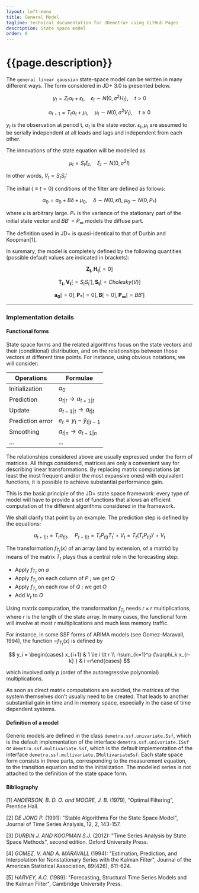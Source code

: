 ```yaml
---
layout: left-menu
title: General Model
tagline: technical documentation for JDemetra+ using GitHub Pages
description: State space model
order: 0
---
```


# {{page.description}}

The `general linear gaussian` state-space model can be written in many different ways. The form considered in JD+ 3.0 is presented below.

$$ y_t = Z_t \alpha_t + \epsilon_t,\quad \epsilon_t \sim N\left(0, \sigma^2 H_t\right),\quad t \gt 0 $$

$$ \alpha_{t+1} = T_t \alpha_t + \mu_t, \quad \mu_t \sim N \left(0, \sigma^2 V_t \right),\quad t \ge 0 $$

$y_t$  is the observation at period t, $\alpha_t$  is the state vector.
$\epsilon_t, \mu_t$ are assumed to be serially independent at all leads and lags and independent from each other.  

The innovations of the state equation will be modelled as

$$ \mu_t = S_t \xi_t, \quad \xi_t \sim N\left( 0, \sigma^2 I\right) $$

In other words, $V_t=S_t S_t'$

The initial ($\equiv t=0$) conditions of the filter are defined as follows:

$$ \alpha_{0} = a_{0} + B\delta + \mu_{0}, \quad \delta \sim N\left(0, \kappa I \right),\: \mu_{0} \sim N\left(0, P_*\right)$$

where  $\kappa$ is arbitrary large. $P_*$ is the variance of the stationary part of the initial state vector and $BB'=P_\infty$
models the diffuse part. 

The definition used in JD+ is quasi-identical to that of Durbin and Koopman[1].

In summary, the model is completely defined by the following quantities (possible default values are indicated in brackets):

$$ \mathbf{Z_t}, \mathbf{H_t} [=0] $$

$$ \mathbf{T_t}, \mathbf{V_t} [=S_t S_t'], \mathbf{S_t} [=Cholesky(V)] $$ 

$$ \mathbf{a_{0}}[=0], \mathbf{P_*} [=0], \mathbf{B} [=0], \mathbf{P_\infty} [=BB'] $$


 
<hr>

### Implementation details

#### Functional forms

State space forms and the related algorithms focus on the state vectors and their (conditional) distribution, and on the relationships between those vectors at different time points. For instance, using obvious notations, we will consider:

| Operations | Formulae |
|--|--|
| Initialization | $a_0$ |
| Prediction | $a_{t \vert t}\rightarrow a_{t+1 \vert t}$ |
| Update | $a_{t-1 \vert t}\rightarrow a_{t \vert t}$ |
| Prediction error | $e_t=y_t- \hat y_{t \vert t-1}$ |
| Smoothing | $a_{t \vert n} \rightarrow a_{t-1\vert n}$ |
| … | ... |

The relationships considered above are usually expressed under the form of matrices.  All things considered, matrices are only a convenient way for describing linear transformations. By replacing matrix computations (at least the most frequent and/or the most expansive ones) with equivalent functions, it is possible to achieve substantial performance gain. 

This is the basic principle of the JD+ state space framework: every type of model will have to provide a set of functions that allows an efficient computation of the different algorithms considered in the framework.

We shall clarify that point by an example. The prediction step is defined by the equations:

$$ a_{t+1 \vert t}=T_t a_{t \vert t}, \quad P_{t+1 \vert t}=T_t P_{t \vert t} T_t'+V_t=T_t \left(T_t P_{t \vert t} \right)'+V_t $$

 The transformation $f_{T_t} (x)$ of an array (and by extension, of a matrix) by means of the matrix $T_t$ plays thus a central role in the forecasting step:

*  Apply $f_{T_t}$ on $a$
*  Apply $f_{T_t}$ on each column of $P$ ; we get $Q$
* Apply $f_{T_t}$ on each row of $Q$ ; we get $O$
* Add $V_t$ to $O$

Using matrix computation, the transformation $f_{T_t}$ needs $r \times r$ multiplications, where $r$  is the length of the state array. In many cases, the functional form will involve at most $r$ multiplications and much less memory traffic.

For instance, in some SSF forms of ARIMA models (see Gomez-Maravall, 1994), the function =$f_{T_t}(x)$ is defined by

$$ y_i = \begin{cases} x_{i+1} & 1 \le i \lt r  \\ -\sum_{k=1}^p {\varphi_k x_{r-k} } & i =r\end{cases} $$
 
which involved only $p$  (order of the autoregressive polynomial) multiplications.

As soon as direct matrix computations are avoided, the matrices of the system themselves don’t usually need to be created. That leads to another substantial gain in time and in memory space, especially in the case of time dependent systems.

#### Definition of a model

Generic models are defined in the class 
`demetra.ssf.univariate.Ssf`, which is the default implementation of the interface `demetra.ssf.univariate.ISsf` or `demetra.ssf.multivariate.Ssf`, which is the default implementation of the interface `demetra.ssf.multivariate.IMultivariateSsf`. Each state space form consists in three parts, corresponding to the measurement equation, to the transition equation and to the initialization. The modelled series is not attached to the definition of the state space form.

#### Bibliography

[1] _ANDERSON, B. D. O. and MOORE, J. B._ (1979), “Optimal Filtering”, Prentice Hall.

[2] _DE JONG P._ (1991): "Stable Algorithms For the State Space Model", Journal of Time Series Analysis, 12, 2, 143-157.

[3] _DURBIN J. AND KOOPMAN S.J._ (2012): "Time Series Analysis by State Space Methods", second edition. Oxford University Press.

[4] _GOMEZ, V. AND A. MARAVALL_ (1994): "Estimation, Prediction, and Interpolation for Nonstationary Series with the Kalman Filter", Journal of the American Statistical Association, 89(426), 611-624.

[5] _HARVEY, A.C._ (1989): "Forecasting, Structural Time Series Models and the Kalman Filter", Cambridge University Press.
